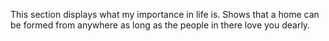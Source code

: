 This section displays what my importance in life is. Shows that a home can 
be formed from anywhere as long as the people in there love you dearly.

